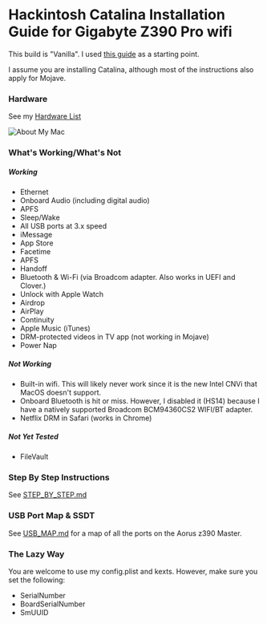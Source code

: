 # Hackintosh Catalina Installation Guide for Gigabyte Z390 Pro wifi

This build is "Vanilla". I used [this guide](https://hackintosh.gitbook.io/-r-hackintosh-vanilla-desktop-guide/) as a starting point.

I assume you are installing Catalina, although most of the instructions also apply for Mojave.

### Hardware

See my [Hardware List](HARDWARE.md)

![About My Mac](images/about.png)

### What's Working/What's Not

##### Working
- Ethernet
- Onboard Audio (including digital audio)
- APFS
- Sleep/Wake
- All USB ports at 3.x speed
- iMessage
- App Store
- Facetime
- APFS
- Handoff
- Bluetooth & Wi-Fi (via Broadcom adapter. Also works in UEFI and Clover.)
- Unlock with Apple Watch
- Airdrop
- AirPlay
- Continuity
- Apple Music (iTunes)
- DRM-protected videos in TV app (not working in Mojave)
- Power Nap


##### Not Working
- Built-in wifi. This will likely never work since it is the new Intel CNVi that MacOS doesn't support.
- Onboard Bluetooth is hit or miss. However, I disabled it (HS14) because I have a natively supported Broadcom BCM94360CS2 WIFI/BT adapter.
- Netflix DRM in Safari (works in Chrome)


##### Not Yet Tested
- FileVault


### Step By Step Instructions

See [STEP_BY_STEP.md](STEP_BY_STEP.md)

### USB Port Map & SSDT

See [USB_MAP.md](USB_MAP.md) for a map of all the ports on the Aorus z390 Master.

### The Lazy Way

You are welcome to use my config.plist and kexts. However, make sure you set the following:

- SerialNumber
- BoardSerialNumber
- SmUUID
